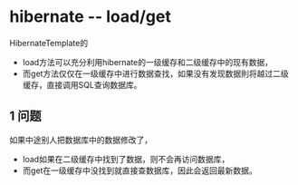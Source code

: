 # hibernate -- load/get

HibernateTemplate的

* load方法可以充分利用hibernate的一级缓存和二级缓存中的现有数据，
* 而get方法仅仅在一级缓存中进行数据查找，如果没有发现数据則将越过二级缓存，直接调用SQL查询数据库。

## 1 问题

如果中途别人把数据库中的数据修改了，

* load如果在二级缓存中找到了数据，则不会再访问数据库，
* 而get在一级缓存中没找到就直接查数据库，因此会返回最新数据。